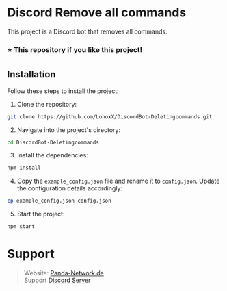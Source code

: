 # Discord Remove all commands

This project is a Discord bot that removes all commands.



### ⭐ This repository if you like this project!

## Installation

Follow these steps to install the project:

1. Clone the repository:
```sh
git clone https://github.com/LonoxX/DiscordBot-Deletingcommands.git
```

2. Navigate into the project's directory:
```sh
cd DiscordBot-Deletingcommands
```

3. Install the dependencies:
```sh
npm install
```

4. Copy the `example_config.json` file and rename it to `config.json`. Update the configuration details accordingly:
```sh
cp example_config.json config.json
```

5. Start the project:
```sh
npm start
```


# Support

> Website: [Panda-Network.de](https://panda-network.de) \
> Support [Discord Server](https://discord.gg/z8ScRvf)